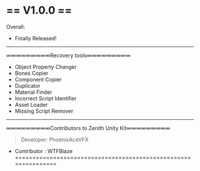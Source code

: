 # == V1.0.0 ==  

Overall:  
- Finally Released!  
------------------------------------------------------------  
∞∞∞∞∞∞∞∞∞Recovery tools∞∞∞∞∞∞∞∞∞  
- Object Property Changer  
- Bones Copier  
- Component Copier  
- Duplicator  
- Material Finder  
- Incorrect Script Identifier  
- Asset Loader  
- Missing Script Remover  
------------------------------------------------------------  
∞∞∞∞∞∞∞∞∞Contributors to Zenith Unity Kit∞∞∞∞∞∞∞∞∞  
> Developer: PhoenixAceVFX  
- Contributor : WTFBlaze  
===============================================================  